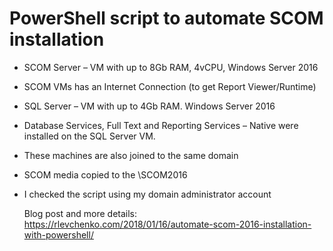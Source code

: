 # PowerShell script to automate SCOM installation

- SCOM Server –  VM with up to 8Gb RAM, 4vCPU, Windows Server 2016
- SCOM VMs has an Internet Connection (to get Report Viewer/Runtime)
- SQL Server – VM with up to 4Gb RAM. Windows Server 2016
- Database Services, Full Text and Reporting Services – Native were installed on the SQL Server VM.
- These machines are also joined to the same domain
- SCOM media copied to the <systemdrive>\SCOM2016
- I checked the script using my domain administrator account
  
  Blog post and more details: https://rlevchenko.com/2018/01/16/automate-scom-2016-installation-with-powershell/
